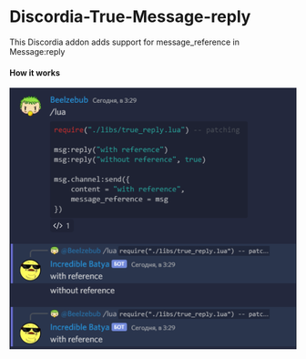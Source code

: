 # Discordia-True-Message-reply
This Discordia addon adds support for message_reference in Message:reply

#### How it works
![How it works](https://github.com/Be1zebub/Discordia-True-Message-reply/blob/main/image.png?raw=true)

